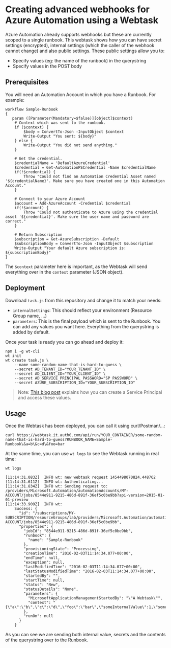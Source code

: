 # Creating advanced webhooks for Azure Automation using a Webtask

Azure Automation already supports webhooks but these are currently scoped to a single runbook. This webtask shows how you can have secret settings (encrypted), internal settings (which the caller of the webhook cannot change) and also public settings. These public settings allow you to:

 - Specify values (eg: the name of the runbook) in the querystring
 - Specify values in the POST body
 
## Prerequisites

You will need an Automation Account in which you have a Runbook. For example:

```
workflow Sample-Runbook
{
   param ([Parameter(Mandatory=$false)][object]$context)
    # Context which was sent to the runbook.
	if ($context) {
		$body = ConvertTo-Json -InputObject $context 
		Write-Output "You sent: ${body}"
	} else {
		Write-Output "You did not send anything."
	}
	
    # Get the credential.
	$credentialName = 'DefaultAzureCredential'
    $credential = Get-AutomationPSCredential -Name $credentialName
    if(!$credential) {
        Throw "Could not find an Automation Credential Asset named '${credentialName}'. Make sure you have created one in this Automation Account."
    }

    # Connect to your Azure Account
    $account = Add-AzureAccount -Credential $credential
    if(!$account) {
        Throw "Could not authenticate to Azure using the credential asset '${credential}'. Make sure the user name and password are correct."
    }

	# Return Subscription
    $subscription = Get-AzureSubscription -Default
	$subscriptionBody = ConvertTo-Json -InputObject $subscription
    Write-Output "Your default Azure subscription is: ${subscriptionBody}"
}
```

The `$context` parameter here is important, as the Webtask will send everything over in the `context` parameter (JSON object).

## Deployment

Download `task.js` from this repository and change it to match your needs:

 - `internalSettings`: This should reflect your environment (Resource Group name, ...)
 - `parameters`: This is the final payload which is sent to the Runbook. You can add any values you want here. Everything from the querystring is added by default.

Once your task is ready you can go ahead and deploy it:

```
npm i -g wt-cli
wt init
wt create task.js \
    --name some-random-name-that-is-hard-to-guess \
    --secret AD_TENANT_ID="YOUR_TENANT_ID" \
    --secret AD_CLIENT_ID="YOUR_CLIENT_ID" \
    --secret AD_SERVICE_PRINCIPAL_PASSWORD="SP_PASSWORD" \
    --secret AZURE_SUBSCRIPTION_ID="YOUR_SUBSCRIPTION_ID"
```

> Note: [This blog post](http://fabriccontroller.net/using-adal-and-the-azure-resource-manager-rest-api-from-within-a-webtask/) explains how you can create a Service Principal and access these values.

## Usage

Once the Webtask has been deployed, you can call it using curl/Postman/...:

```
curl https://webtask.it.auth0.com/api/run/YOUR_CONTAINER/some-random-name-that-is-hard-to-guess?RUNBOOK_NAME=Sample-Runbook\&a=b\&c=d\&foo=bar
```

At the same time, you can use `wt logs` to see the Webtask running in real time:

```
wt logs

[11:14:31.083Z]  INFO wt: new webtask request 1454498070824.448762
[11:14:31.611Z]  INFO wt: Authenticating...
[11:14:31.834Z]  INFO wt: Sending request to: /providers/Microsoft.Automation/automationAccounts/MY-ACCOUNT/jobs/8544e911-9215-486d-891f-36ef5c0be9bb?api-version=2015-01-01-preview
[11:14:33.909Z]  INFO wt:
    Success: {
      "id": "/subscriptions/MY-SUBSCRIPTION/resourceGroups/lab/providers/Microsoft.Automation/automationAccounts/MY-ACCOUNT/jobs/8544e911-9215-486d-891f-36ef5c0be9bb",
      "properties": {
        "jobId": "8544e911-9215-486d-891f-36ef5c0be9bb",
        "runbook": {
          "name": "Sample-Runbook"
        },
        "provisioningState": "Processing",
        "creationTime": "2016-02-03T11:14:34.077+00:00",
        "endTime": null,
        "exception": null,
        "lastModifiedTime": "2016-02-03T11:14:34.077+00:00",
        "lastStatusModifiedTime": "2016-02-03T11:14:34.077+00:00",
        "startedBy": "",
        "startTime": null,
        "status": "New",
        "statusDetails": "None",
        "parameters": {
          "MicrosoftApplicationManagementStartedBy": "\"A Webtask\"",
          "context": "{\"a\":\"b\",\"c\":\"d\",\"foo\":\"bar\",\"someInternalValue\":1,\"someSecretValue\":\"1235894899393\"}"
        },
        "runOn": null
      }
    }
```

As you can see we are sending both internal value, secrets and the contents of the querystring over to the Runbook.
